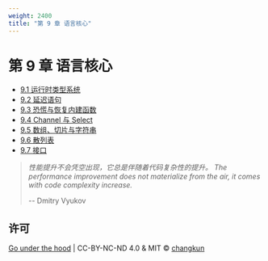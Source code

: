 ```yaml
---
weight: 2400
title: "第 9 章 语言核心"
---
```


# 第 9 章 语言核心

- [9.1 运行时类型系统](./type.md)
- [9.2 延迟语句](./defer.md)
- [9.3 恐慌与恢复内建函数](./panic.md)
- [9.4 Channel 与 Select](./chan.md)
- [9.5 数组、切片与字符串](./slice.md)
- [9.6 散列表](./map.md)
- [9.7 接口](./interface.md)

> _性能提升不会凭空出现，它总是伴随着代码复杂性的提升。_
> _The performance improvement does not materialize from the air, it 
comes with code complexity increase._
>
> -- Dmitry Vyukov

## 许可

[Go under the hood](https://github.com/changkun/go-under-the-hood) | CC-BY-NC-ND 4.0 & MIT &copy; [changkun](https://changkun.de)